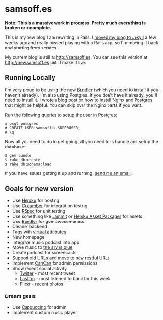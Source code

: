 # samsoff.es

**Note: This is a massive work in progress. Pretty much everything is broken or incomplete.**

This is my new blog I am rewriting in Rails. I [moved my blog to Jekyll](http://samsoff.es/post/new-blog-on-github-and-jekyll/) a few weeks ago and really missed playing with a Rails app, so I'm moving it back and starting from scratch.

My current blog is still at <http://samsoff.es>. You can see this version at <http://new.samsoff.es> until I make it live.

## Running Locally

I'm very proud to be using the new [Bundler](http://github.com/wycats/bundler) (which you need to install if you haven't already). I'm also using Postgres. If you don't have it already, you'll need to install it. I wrote [a blog post on how to install Nginx and Postgres](http://samsoff.es/post/running-rails-local-development-with-nginx-postgres-and-passenger-with-homebrew/) that might be helpful. You can skip over the Nginx parts if you want.

Run the following queries to setup the user in Postgres:

    $ psql postgres
    # CREATE USER samsoffes SUPERUSER;
    # \q

Now all you need to do to get going, all you need to is bundle and setup the database:

    $ gem bundle
    $ rake db:create
    $ rake db:schema:load

If you have issues getting it up and running, [send me an email](mailto:sam@samsoff.es).

## Goals for new version

* Use [Heroku](http://heroku.com) for hosting
* Use [Cucumber](http://cukes.info) for integration testing
* Use [RSpec](http://rspec.info) for unit testing
* Use something like [Jammit](http://github.com/documentcloud/jammit) or [Heroku Asset Packager](http://github.com/amasses/heroku_asset_packager) for assets
* Use [Bundler](http://github.com/wycats/bundler) for gem awesomeness
* Cleaner backend
* Tags with [virtual attributes](http://railscasts.com/episodes/167-more-on-virtual-attributes)
* New homepage
* Integrate music podcast into app
* Move music to [the sky is blue](http://blue.samsoff.es)
* Create podcast for screencasts
* Support old URLs and move to new restful URLs
* Implement [CanCan](http://github.com/ryanb/cancan) for admin permissions
* Show recent social activity
    * [Twitter](http://twitter.com/samsoffes) - most recent tweet
    * [Last.fm](http://last.fm/user/samsoffes) - most listened to band for this week
    * [Flickr](http://www.flickr.com/photos/samsoffes) - recent photos

### Dream goals

* Use [Cappuccino](http://cappuccino.org) for admin
* Implement custom music player
